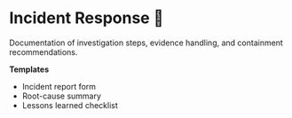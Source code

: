 # Incident Response 🚨
Documentation of investigation steps, evidence handling, and containment recommendations.

**Templates**
- Incident report form
- Root-cause summary
- Lessons learned checklist
